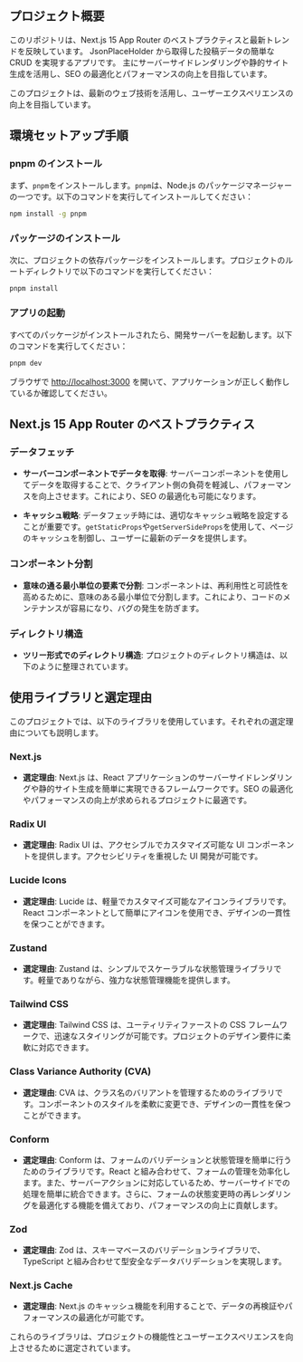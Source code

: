 ## プロジェクト概要

このリポジトリは、Next.js 15 App Router のベストプラクティスと最新トレンドを反映しています。
JsonPlaceHolder から取得した投稿データの簡単な CRUD を実現するアプリです。
主にサーバーサイドレンダリングや静的サイト生成を活用し、SEO の最適化とパフォーマンスの向上を目指しています。

このプロジェクトは、最新のウェブ技術を活用し、ユーザーエクスペリエンスの向上を目指しています。

## 環境セットアップ手順

### pnpm のインストール

まず、`pnpm`をインストールします。`pnpm`は、Node.js のパッケージマネージャーの一つです。以下のコマンドを実行してインストールしてください：

```bash
npm install -g pnpm
```

### パッケージのインストール

次に、プロジェクトの依存パッケージをインストールします。プロジェクトのルートディレクトリで以下のコマンドを実行してください：

```bash
pnpm install
```

### アプリの起動

すべてのパッケージがインストールされたら、開発サーバーを起動します。以下のコマンドを実行してください：

```bash
pnpm dev
```

ブラウザで [http://localhost:3000](http://localhost:3000) を開いて、アプリケーションが正しく動作しているか確認してください。

## Next.js 15 App Router のベストプラクティス

### データフェッチ

- **サーバーコンポーネントでデータを取得**: サーバーコンポーネントを使用してデータを取得することで、クライアント側の負荷を軽減し、パフォーマンスを向上させます。これにより、SEO の最適化も可能になります。

- **キャッシュ戦略**: データフェッチ時には、適切なキャッシュ戦略を設定することが重要です。`getStaticProps`や`getServerSideProps`を使用して、ページのキャッシュを制御し、ユーザーに最新のデータを提供します。

### コンポーネント分割

- **意味の通る最小単位の要素で分割**: コンポーネントは、再利用性と可読性を高めるために、意味のある最小単位で分割します。これにより、コードのメンテナンスが容易になり、バグの発生を防ぎます。

### ディレクトリ構造

- **ツリー形式でのディレクトリ構造**: プロジェクトのディレクトリ構造は、以下のように整理されています。

## 使用ライブラリと選定理由

このプロジェクトでは、以下のライブラリを使用しています。それぞれの選定理由についても説明します。

### Next.js

- **選定理由**: Next.js は、React アプリケーションのサーバーサイドレンダリングや静的サイト生成を簡単に実現できるフレームワークです。SEO の最適化やパフォーマンスの向上が求められるプロジェクトに最適です。

### Radix UI

- **選定理由**: Radix UI は、アクセシブルでカスタマイズ可能な UI コンポーネントを提供します。アクセシビリティを重視した UI 開発が可能です。

### Lucide Icons

- **選定理由**: Lucide は、軽量でカスタマイズ可能なアイコンライブラリです。React コンポーネントとして簡単にアイコンを使用でき、デザインの一貫性を保つことができます。

### Zustand

- **選定理由**: Zustand は、シンプルでスケーラブルな状態管理ライブラリです。軽量でありながら、強力な状態管理機能を提供します。

### Tailwind CSS

- **選定理由**: Tailwind CSS は、ユーティリティファーストの CSS フレームワークで、迅速なスタイリングが可能です。プロジェクトのデザイン要件に柔軟に対応できます。

### Class Variance Authority (CVA)

- **選定理由**: CVA は、クラス名のバリアントを管理するためのライブラリです。コンポーネントのスタイルを柔軟に変更でき、デザインの一貫性を保つことができます。

### Conform

- **選定理由**: Conform は、フォームのバリデーションと状態管理を簡単に行うためのライブラリです。React と組み合わせて、フォームの管理を効率化します。また、サーバーアクションに対応しているため、サーバーサイドでの処理を簡単に統合できます。さらに、フォームの状態変更時の再レンダリングを最適化する機能を備えており、パフォーマンスの向上に貢献します。

### Zod

- **選定理由**: Zod は、スキーマベースのバリデーションライブラリで、TypeScript と組み合わせて型安全なデータバリデーションを実現します。

### Next.js Cache

- **選定理由**: Next.js のキャッシュ機能を利用することで、データの再検証やパフォーマンスの最適化が可能です。

これらのライブラリは、プロジェクトの機能性とユーザーエクスペリエンスを向上させるために選定されています。
